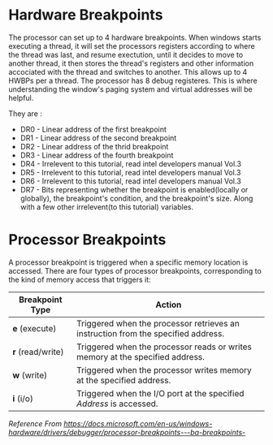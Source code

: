 # Hardware Breakpoints

The processor can set up to 4 hardware breakpoints. When windows starts executing a thread, it will set the processors registers according to where the thread was last, and resume exectution, until it decides to move to another thread, it then stores the thread's registers and other information accociated with the thread and switches to another. This allows up to 4 HWBPs per a thread. The processor has 8 debug registeres. This is where understanding the window's paging system and virtual addresses will be helpful.

They are :

* DR0 - Linear address of the first breakpoint
* DR1 - Linear address of the second breakpoint
* DR2 - Linear address of the thrid breakpoint
* DR3 - Linear address of the fourth breakpoint
* DR4 - Irrelevent to this tutorial, read intel developers manual Vol.3
* DR5 - Irrelevent to this tutorial, read intel developers manual Vol.3
* DR6 - Irrelevent to this tutorial, read intel developers manual Vol.3
* DR7 - Bits representing whether the breakpoint is enabled(locally or globally), the breakpoint's condition, and the breakpoint's size. Along with a few other irrelevent(to this tutorial) variables.

# Processor Breakpoints

A processor breakpoint is triggered when a specific memory location is accessed. There are four types of processor breakpoints, corresponding to the kind of memory access that triggers it:

|Breakpoint Type|Action|
|---------------|------|
|**e** (execute)|Triggered when the processor retrieves an instruction from the specified address.|
|**r** (read/write)|Triggered when the processor reads or writes memory at the specified address.|
|**w** (write)|Triggered when the processor writes memory at the specified address.|
|**i** (i/o)|Triggered when the I/O port at the specified *Address* is accessed.|

*Reference From <https://docs.microsoft.com/en-us/windows-hardware/drivers/debugger/processor-breakpoints---ba-breakpoints->*
